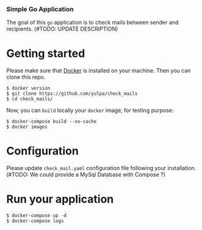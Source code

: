 ### Simple Go Application

The goal of this `go` application is to check mails between sender and recipients. (#TODO: UPDATE DESCRIPTION)

# Getting started

Please make sure that [Docker](https://www.docker.com/) is installed on your machine. Then you can clone this repo.

```shell
$ docker version
$ git clone https://github.com/yulpa/check_mails
$ cd check_mails/
```

Now, you can `build` locally your `docker` image, for testing purpose:

```shell
$ docker-compose build --no-cache
$ docker images
```

# Configuration

Please update `check_mail.yaml` configuration file following your installation. (#TODO: We could provide a MySql Database with Compose ?)

# Run your application

```shell
$ docker-compose up -d
$ docker-compose logs
```
